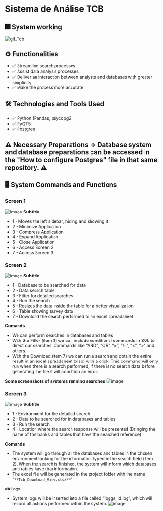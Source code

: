 # Sistema de Análise TCB
## 🎆 System working
![gif_Tcb](https://user-images.githubusercontent.com/91624923/210192009-21030671-486b-4751-9973-fb4ff7828746.gif)

## ⚙ Functionalities
- ✅ Streamline search processes
- ✅ Assist data analysis processes
- ✅ Deliver an interaction between analysts and databases with greater simplicity
- ✅ Make the process more accurate

## 🛠 Technologies and Tools Used
- ✅ Python (Pandas, psycopg2)
- ✅ PyQT5
- ✅ Postgres

## ⚠️ Necessary Preparations -> Database system and database preparations can be accessed in the **"How to configure Postgres"** file in that same repository. ⚠️

## 🖥️ System Commands and Functions
### Screen 1
![image](https://user-images.githubusercontent.com/91624923/210127600-d50e66a9-2747-4860-896c-e90b980dc580.png)
**Subtitle**

- 1 - Moves the left sidebar, hiding and showing it
- 2 - Minimize Application
- 3 - Compress Application
- 4 - Expand Application
- 5 - Close Application
- 6 - Access Screen 2
- 7 - Access Screen 3

### Screen 2
![image](https://user-images.githubusercontent.com/91624923/210127631-92353eed-af9e-430e-8172-8d094cce953c.png)
**Subtitle**

- 1 - Database to be searched for data
- 2 - Data search table
- 3 - Filter for detailed searches
- 4 - Run the search
- 5 - Resizes the data inside the table for a better visualization
- 6 - Table showing survey data
- 7 - Download the search performed to an excel spreadsheet

**Comands**
- We can perform searches in databases and tables
- With the Filter (item 3) we can include conditional commands in SQL to direct our searches. Commands like “AND”, “OR”, “=”, “!=”, “<”, “>” and others.
- With the Download (item 7) we can run a search and obtain the entire result in an excel spreadsheet (xlsx) with a click. This command will only run when there is a search performed, if there is no search data before generating the file it will condition an error.

**Some screenshots of systems running searches**
![image](https://user-images.githubusercontent.com/91624923/210128051-942ca1fe-e225-4190-9846-73e05ae27b44.png)

### Screen 3
![image](https://user-images.githubusercontent.com/91624923/210127657-57a3ad5e-d711-4f63-a457-198bf284b267.png)
**Subtitle**

- 1 - Environment for the detailed search
- 2 - Data to be searched for in databases and tables
- 3 - Run the search
- 4 - Location where the search response will be presented (Bringing the name of the banks and tables that have the searched reference)

**Comands**
- The system will go through all the databases and tables in the chosen environment looking for the information typed in the search field (item 2). When the search is finished, the system will inform which databases and tables have that information.
- The excel file will be generated in the project folder with the name “`**Tcb_Download_View.xlsx**`"

##Logs
- System logs will be inserted into a file called “loggs_id.log”, which will record all actions performed within the system.
![image](https://user-images.githubusercontent.com/91624923/210127778-9e2ff757-2302-4488-a17c-ead95759da84.png)

